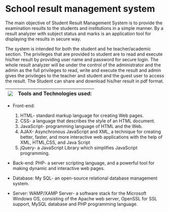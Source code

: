 # School result management system

The main objective of Student Result Management System is to provide the examination results to the students and institutions in a simple manner. By a result analyzer with subject status and marks is an application tool for displaying the results in secure way.

The system is intended for both the student and he teacher/academic section. The privileges that are provided to student are to read and execute his/her result by providing user name and password for secure login. The whole result analyzer will be under the control of the administrator and the admin as the full privileges to read, write and execute the result and admin gives the privileges to the teacher and student and the guest user to access the result. The Student can share and download his/her result in pdf format.

| ![](https://d2mxuefqeaa7sj.cloudfront.net/s_17E0A6C3327C4203D962F17CC325AA39F587D2ABCEEADCF810DCD31D465857B1_1540389326907_quotation-mark.png) |  **Tools and Technologies used:** |
| ------------------------------------------------- |:----------------------:|


- Front-end:
  1. HTML- standard markup language for creating Web pages.
  2. CSS- a language that describes the style of an HTML document.
  3. JavaScript- programming language of HTML and the Web.
  4. AJAX- Asynchronous JavaScript and XML, a technique for creating better,      faster, and more interactive web applications with the help of XML,          HTML,CSS, and Java Script
  5. jQuery- a JavaScript Library which simplifies JavaScript programming.

- Back-end:
   PHP- a server scripting language, and a powerful tool for making dynamic      and interactive web pages.

- Database:
   My SQL- an open-source relational database management system.

- Server:
   WAMP/XAMP Server- a software stack for the Microsoft Windows OS,              consisting of the Apache web server, OpenSSL for SSL support, MySQL          database and PHP programming language.
         
         



